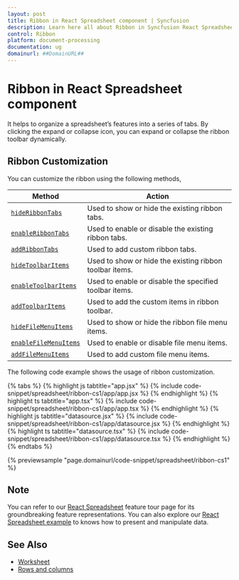 ```yaml
---
layout: post
title: Ribbon in React Spreadsheet component | Syncfusion
description: Learn here all about Ribbon in Syncfusion React Spreadsheet component of Syncfusion Essential JS 2 and more.
control: Ribbon 
platform: document-processing
documentation: ug
domainurl: ##DomainURL##
---
```


# Ribbon in React Spreadsheet component

It helps to organize a spreadsheet’s features into a series of tabs. By clicking the expand or collapse icon, you can expand or collapse the ribbon toolbar dynamically.

## Ribbon Customization

You can customize the ribbon using the following methods,

| Method | Action |
|-------|---------|
| [`hideRibbonTabs`](https://ej2.syncfusion.com/react/documentation/api/spreadsheet/#hideribbontabs) | Used to show or hide the existing ribbon tabs. |
| [`enableRibbonTabs`](https://ej2.syncfusion.com/react/documentation/api/spreadsheet/#enableribbontabs) | Used to enable or disable the existing ribbon tabs. |
| [`addRibbonTabs`](https://ej2.syncfusion.com/react/documentation/api/spreadsheet/#addribbontabs) | Used to add custom ribbon tabs. |
| [`hideToolbarItems`](https://ej2.syncfusion.com/react/documentation/api/spreadsheet/#hidetoolbaritems) | Used to show or hide the existing ribbon toolbar items. |
| [`enableToolbarItems`](https://ej2.syncfusion.com/react/documentation/api/spreadsheet/#enabletoolbaritems) | Used to enable or disable the specified toolbar items. |
| [`addToolbarItems`](https://ej2.syncfusion.com/react/documentation/api/spreadsheet/#addtoolbaritems) | Used to add the custom items in ribbon toolbar. |
| [`hideFileMenuItems`](https://ej2.syncfusion.com/react/documentation/api/spreadsheet/#hidefilemenuitems) | Used to show or hide the ribbon file menu items. |
| [`enableFileMenuItems`](https://ej2.syncfusion.com/react/documentation/api/spreadsheet/#enablefilemenuitems) | Used to enable or disable file menu items. |
| [`addFileMenuItems`](https://ej2.syncfusion.com/react/documentation/api/spreadsheet/#addfilemenuitems) | Used to add custom file menu items. |

The following code example shows the usage of ribbon customization.

{% tabs %}
{% highlight js tabtitle="app.jsx" %}
{% include code-snippet/spreadsheet/ribbon-cs1/app/app.jsx %}
{% endhighlight %}
{% highlight ts tabtitle="app.tsx" %}
{% include code-snippet/spreadsheet/ribbon-cs1/app/app.tsx %}
{% endhighlight %}
{% highlight js tabtitle="datasource.jsx" %}
{% include code-snippet/spreadsheet/ribbon-cs1/app/datasource.jsx %}
{% endhighlight %}
{% highlight ts tabtitle="datasource.tsx" %}
{% include code-snippet/spreadsheet/ribbon-cs1/app/datasource.tsx %}
{% endhighlight %}
{% endtabs %}

 {% previewsample "page.domainurl/code-snippet/spreadsheet/ribbon-cs1" %}

## Note

You can refer to our [React Spreadsheet](https://www.syncfusion.com/react-ui-components/react-spreadsheet) feature tour page for its groundbreaking feature representations. You can also explore our [React Spreadsheet example](https://ej2.syncfusion.com/react/demos/#/material/spreadsheet/default) to knows how to present and manipulate data.

## See Also

* [Worksheet](./worksheet)
* [Rows and columns](./rows-and-columns)
